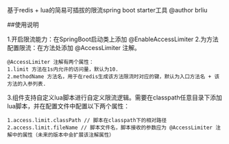 基于redis + lua的简易可插拔的限流spring boot starter工具
@author brliu

##使用说明

1.开启限流能力：在SpringBoot启动类上添加 @EnableAccessLimiter
2.为方法配置限流：在方法处添加 @AccessLimiter 注解。
```
@AccessLimiter 注解有两个属性：
1.limit 方法在1s内允许的访问量，默认为10.
2.methodName 方法名，用于在redis生成该方法限流时对应的键，默认为入口方法名 + 该方法的入参列表.
```
3.组件支持自定义lua脚本进行自定义限流逻辑。需要在classpath任意目录下添加lua脚本，并在配置文件中配置以下两个属性：
```
1.access.limit.classPath // 脚本在classpath下的相对路径
2.access.limit.fileName // 脚本文件名，脚本接收的参数应为 @AccessLimiter 注解中的属性（未来的版本中会扩展该注解属性）
```
